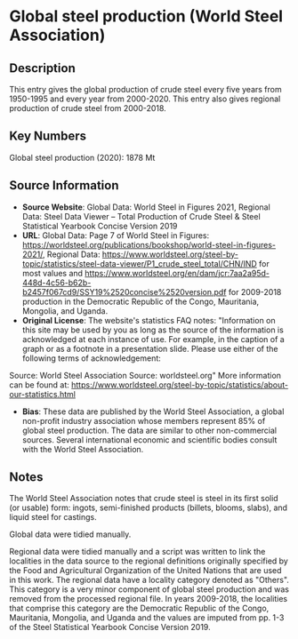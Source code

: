 
# Global steel production (World Steel Association)

## Description
This entry gives the global production of crude steel every five years from 1950-1995 and every year from 2000-2020.
This entry also gives regional production of crude steel from 2000-2018.

## Key Numbers
Global steel production (2020): 1878 Mt

## Source Information
* **Source Website**: Global Data: World Steel in Figures 2021, Regional Data: Steel Data Viewer – Total Production of Crude Steel & Steel Statistical Yearbook Concise Version 2019
* **URL**: Global Data: Page 7 of World Steel in Figures: https://worldsteel.org/publications/bookshop/world-steel-in-figures-2021/, Regional Data: https://www.worldsteel.org/steel-by-topic/statistics/steel-data-viewer/P1_crude_steel_total/CHN/IND for most values and https://www.worldsteel.org/en/dam/jcr:7aa2a95d-448d-4c56-b62b-b2457f067cd9/SSY19%2520concise%2520version.pdf for 2009-2018 production in the Democratic Republic of the Congo, Mauritania, Mongolia, and Uganda.
* **Original License**: The website's statistics FAQ notes: "Information on this site may be used by you as long as the source of the information is acknowledged at each instance of use. For example, in the caption of a graph or as a footnote in a presentation slide. Please use either of the following terms of acknowledgement:

Source: World Steel Association
Source: worldsteel.org"
More information can be found at: https://www.worldsteel.org/steel-by-topic/statistics/about-our-statistics.html
* **Bias**: These data are published by the World Steel Association, a global non-profit industry association whose members represent 85% of global steel production. The data are similar to other non-commercial sources. Several international economic and scientific bodies consult with the World Steel Association.  

## Notes
The World Steel Association notes that crude steel is steel in its first solid (or usable) form: ingots, semi-finished products (billets, blooms, slabs), and liquid steel for castings.

Global data were tidied manually.

Regional data were tidied manually and a script was written to link the localities in the data source to the regional definitions originally specified by the Food and Agricultural Organization of the United Nations that are used in this work. The regional data have a locality category denoted as "Others". This category is a very minor component of global steel production and was removed from the processed regional file. In years 2009-2018, the localities that comprise this category are the Democratic Republic of the Congo, Mauritania, Mongolia, and Uganda and the values are imputed from pp. 1-3 of the Steel Statistical Yearbook Concise Version 2019.
